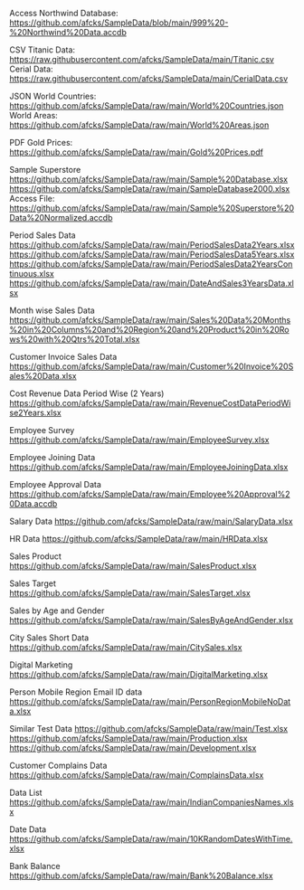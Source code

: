 Access
Northwind Database: https://github.com/afcks/SampleData/blob/main/999%20-%20Northwind%20Data.accdb

CSV
Titanic Data: https://raw.githubusercontent.com/afcks/SampleData/main/Titanic.csv
Cerial Data: https://raw.githubusercontent.com/afcks/SampleData/main/CerialData.csv

JSON
World Countries: https://github.com/afcks/SampleData/raw/main/World%20Countries.json
World Areas: https://github.com/afcks/SampleData/raw/main/World%20Areas.json

PDF
Gold Prices: https://github.com/afcks/SampleData/raw/main/Gold%20Prices.pdf

Sample Superstore
https://github.com/afcks/SampleData/raw/main/Sample%20Database.xlsx
https://github.com/afcks/SampleData/raw/main/SampleDatabase2000.xlsx
Access File: https://github.com/afcks/SampleData/raw/main/Sample%20Superstore%20Data%20Normalized.accdb

Period Sales Data
https://github.com/afcks/SampleData/raw/main/PeriodSalesData2Years.xlsx
https://github.com/afcks/SampleData/raw/main/PeriodSalesData5Years.xlsx
https://github.com/afcks/SampleData/raw/main/PeriodSalesData2YearsContinuous.xlsx
https://github.com/afcks/SampleData/raw/main/DateAndSales3YearsData.xlsx

Month wise Sales Data
https://github.com/afcks/SampleData/raw/main/Sales%20Data%20Months%20in%20Columns%20and%20Region%20and%20Product%20in%20Rows%20with%20Qtrs%20Total.xlsx

Customer Invoice Sales Data
https://github.com/afcks/SampleData/raw/main/Customer%20Invoice%20Sales%20Data.xlsx

Cost Revenue Data Period Wise (2 Years)
https://github.com/afcks/SampleData/raw/main/RevenueCostDataPeriodWise2Years.xlsx

Employee Survey
https://github.com/afcks/SampleData/raw/main/EmployeeSurvey.xlsx

Employee Joining Data
https://github.com/afcks/SampleData/raw/main/EmployeeJoiningData.xlsx

Employee Approval Data
https://github.com/afcks/SampleData/raw/main/Employee%20Approval%20Data.accdb

Salary Data
https://github.com/afcks/SampleData/raw/main/SalaryData.xlsx

HR Data
https://github.com/afcks/SampleData/raw/main/HRData.xlsx

Sales Product
https://github.com/afcks/SampleData/raw/main/SalesProduct.xlsx

Sales Target
https://github.com/afcks/SampleData/raw/main/SalesTarget.xlsx

Sales by Age and Gender
https://github.com/afcks/SampleData/raw/main/SalesByAgeAndGender.xlsx

City Sales Short Data
https://github.com/afcks/SampleData/raw/main/CitySales.xlsx

Digital Marketing
https://github.com/afcks/SampleData/raw/main/DigitalMarketing.xlsx

Person Mobile Region Email ID data
https://github.com/afcks/SampleData/raw/main/PersonRegionMobileNoData.xlsx

Similar Test Data
https://github.com/afcks/SampleData/raw/main/Test.xlsx
https://github.com/afcks/SampleData/raw/main/Production.xlsx
https://github.com/afcks/SampleData/raw/main/Development.xlsx

Customer Complains Data
https://github.com/afcks/SampleData/raw/main/ComplainsData.xlsx

Data List
https://github.com/afcks/SampleData/raw/main/IndianCompaniesNames.xlsx

Date Data
https://github.com/afcks/SampleData/raw/main/10KRandomDatesWithTime.xlsx

Bank Balance
https://github.com/afcks/SampleData/raw/main/Bank%20Balance.xlsx

